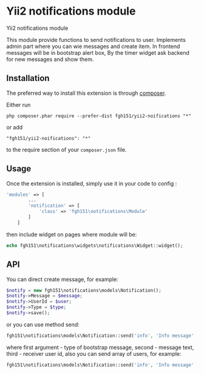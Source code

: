 Yii2 notifications module
=========================
Yii2 notifications module

This module provide functions to send notifications to user. Implements admin part where you can wie messages and create item. 
In frontend messages will be in bootstrap alert box, By the timer widget ask backend for new messages and show them.

Installation
------------

The preferred way to install this extension is through [composer](http://getcomposer.org/download/).

Either run

```
php composer.phar require --prefer-dist fgh151/yii2-noifications "*"
```

or add

```
"fgh151/yii2-noifications": "*"
```

to the require section of your `composer.json` file.


Usage
-----

Once the extension is installed, simply use it in your code to config  :

```php
'modules' => [
        ...
        'notification' => [
            'class' => 'fgh151\notifications\Module'
        ]
    ]
```

then include widget on pages where module will be:

```php
echo fgh151\notifications\widgets\notifications\Widget::widget();
```

API
---

You can direct create message, for example:
```php
$notify = new fgh151\notifications\models\Notification();
$notify->Message = $message;
$notify->UserId = $user;
$notify->Type = $type;
$notify->save();
```

or you can use method send:
```php
fgh151\notifications\models\Notification::send('info', 'Info message' , 127);
```
where first argument - type of bootstrap message, second - message text, third - receiver user id, also you can send array of users, for example:

```php
fgh151\notifications\models\Notification::send('info', 'Info message' , [1,2,3,4,5]);
```